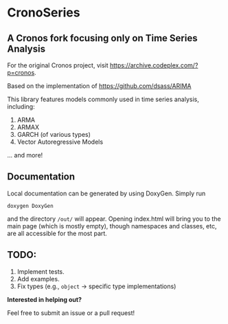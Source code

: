 # CronoSeries
A Cronos fork focusing only on Time Series Analysis
---------------------------------------------------
For the original Cronos project, visit https://archive.codeplex.com/?p=cronos.

Based on the implementation of  https://github.com/dsass/ARIMA

This library features models commonly used in time series analysis, including:
1. ARMA
2. ARMAX
3. GARCH (of various types)
4. Vector Autoregressive Models

... and more!

Documentation
-------------
Local documentation can be generated by using DoxyGen.
Simply run
```
doxygen DoxyGen
```
and the directory `/out/` will appear. Opening index.html will bring you to the main page (which is mostly empty), though namespaces 
and classes, etc, are all accessible for the most part.


TODO:
-----
1. Implement tests.
2. Add examples.
3. Fix types (e.g., `object` → specific type implementations)

**Interested in helping out?** 

Feel free to submit an issue or a pull request!
